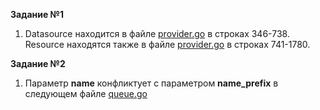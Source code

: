 **Задание №1**    
1. Datasource находится в файле [provider.go](https://github.com/hashicorp/terraform-provider-aws/blob/main/internal/provider/provider.go#L346-L738) в строках 346-738.   
Resource находятся также в  файле [provider.go](https://github.com/hashicorp/terraform-provider-aws/blob/main/internal/provider/provider.go#L741-L1780) в строках 741-1780.   
   
**Задание №2**    
1. Параметр **name** конфликтует с параметром **name_prefix** в следующем файле [queue.go](https://github.com/hashicorp/terraform-provider-aws/blob/main/internal/service/sqs/queue.go#L82-L94)
